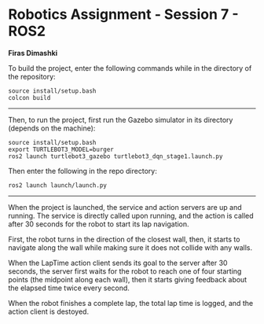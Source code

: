 # Robotics Assignment - Session 7 - ROS2

**Firas Dimashki**

To build the project, enter the following commands while in the directory of the repository:
```
source install/setup.bash
colcon build
```
---
Then, to run the project, first run the Gazebo simulator in its directory (depends on the machine):
```
source install/setup.bash
export TURTLEBOT3_MODEL=burger
ros2 launch turtlebot3_gazebo turtlebot3_dqn_stage1.launch.py
```
Then enter the following in the repo directory:
```
ros2 launch launch/launch.py
```
---
When the project is launched, the service and action servers are up and running. The service is directly called upon running, and the action is called after 30 seconds for the robot to start its lap navigation.

First, the robot turns in the direction of the closest wall, then, it starts to navigate along the wall while making sure it does not collide with any walls.

When the LapTime action client sends its goal to the server after 30 seconds, the server first waits for the robot to reach one of four starting points (the midpoint along each wall), then it starts giving feedback about the elapsed time twice every second.

When the robot finishes a complete lap, the total lap time is logged, and the action client is destoyed.

